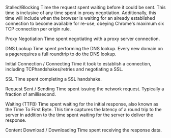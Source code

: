 Stalled/Blocking
Time the request spent waiting before it could be sent. This time is
inclusive of any time spent in proxy negotiation. Additionally, this
time will include when the browser is waiting for an already
established connection to become available for re-use, obeying
Chrome's maximum six TCP connection per origin rule.

Proxy Negotiation
Time spent negotiating with a proxy server connection.

DNS Lookup
Time spent performing the DNS lookup. Every new domain on a pagerequires a full roundtrip to do the DNS lookup.

Initial Connection / Connecting
Time it took to establish a connection, including TCPhandshakes/retries and negotiating a SSL.

SSL
Time spent completing a SSL handshake.

Request Sent / Sending
Time spent issuing the network request. Typically a fraction of amillisecond.

Waiting (TTFB)
Time spent waiting for the initial response, also known as the Time To
First Byte. This time captures the latency of a round trip to the
server in addition to the time spent waiting for the server to deliver
the response.

Content Download / Downloading
Time spent receiving the response data.